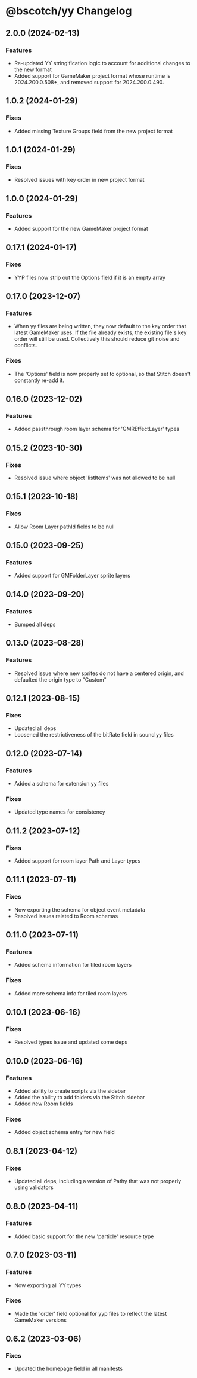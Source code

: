 # @bscotch/yy Changelog

## 2.0.0 (2024-02-13)

### Features

- Re-updated YY stringification logic to account for additional changes to the new format
- Added support for GameMaker project format whose runtime is 2024.200.0.508+, and removed support for 2024.200.0.490.

## 1.0.2 (2024-01-29)

### Fixes

- Added missing Texture Groups field from the new project format

## 1.0.1 (2024-01-29)

### Fixes

- Resolved issues with key order in new project format

## 1.0.0 (2024-01-29)

### Features

- Added support for the new GameMaker project format

## 0.17.1 (2024-01-17)

### Fixes

- YYP files now strip out the Options field if it is an empty array

## 0.17.0 (2023-12-07)

### Features

- When yy files are being written, they now default to the key order that latest GameMaker uses. If the file already exists, the existing file's key order will still be used. Collectively this should reduce git noise and conflicts.

### Fixes

- The 'Options' field is now properly set to optional, so that Stitch doesn't constantly re-add it.

## 0.16.0 (2023-12-02)

### Features

- Added passthrough room layer schema for 'GMREffectLayer' types

## 0.15.2 (2023-10-30)

### Fixes

- Resolved issue where object 'listItems' was not allowed to be null

## 0.15.1 (2023-10-18)

### Fixes

- Allow Room Layer pathId fields to be null

## 0.15.0 (2023-09-25)

### Features

- Added support for GMFolderLayer sprite layers

## 0.14.0 (2023-09-20)

### Features

- Bumped all deps

## 0.13.0 (2023-08-28)

### Features

- Resolved issue where new sprites do not have a centered origin, and defaulted the origin type to "Custom"

## 0.12.1 (2023-08-15)

### Fixes

- Updated all deps
- Loosened the restrictiveness of the bitRate field in sound yy files

## 0.12.0 (2023-07-14)

### Features

- Added a schema for extension yy files

### Fixes

- Updated type names for consistency

## 0.11.2 (2023-07-12)

### Fixes

- Added support for room layer Path and Layer types

## 0.11.1 (2023-07-11)

### Fixes

- Now exporting the schema for object event metadata
- Resolved issues related to Room schemas

## 0.11.0 (2023-07-11)

### Features

- Added schema information for tiled room layers

### Fixes

- Added more schema info for tiled room layers

## 0.10.1 (2023-06-16)

### Fixes

- Resolved types issue and updated some deps

## 0.10.0 (2023-06-16)

### Features

- Added ability to create scripts via the sidebar
- Added the ability to add folders via the Stitch sidebar
- Added new Room fields

### Fixes

- Added object schema entry for new field

## 0.8.1 (2023-04-12)

### Fixes

- Updated all deps, including a version of Pathy that was not properly using validators

## 0.8.0 (2023-04-11)

### Features

- Added basic support for the new 'particle' resource type

## 0.7.0 (2023-03-11)

### Features

- Now exporting all YY types

### Fixes

- Made the 'order' field optional for yyp files to reflect the latest GameMaker versions

## 0.6.2 (2023-03-06)

### Fixes

- Updated the homepage field in all manifests